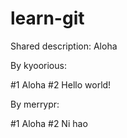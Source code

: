 # learn-git

Shared description:
Aloha

By kyoorious:

#1 Aloha
#2 Hello world!

By merrypr:

#1 Aloha
#2 Ni hao
